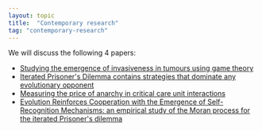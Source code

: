 ```yaml
---
layout: topic
title:  "Contemporary research"
tag: "contemporary-research"
---
```


We will discuss the following 4 papers:

- [Studying the emergence of invasiveness in tumours using game theory](https://link.springer.com/article/10.1140/epjb/e2008-00249-y)
- [Iterated Prisoner's Dilemma contains strategies that dominate any evolutionary opponent](http://www.pnas.org/content/109/26/10409.abstract)
- [Measuring the price of anarchy in critical care unit interactions](https://link.springer.com/article/10.1057/s41274-016-0100-8)
- [Evolution Reinforces Cooperation with the Emergence of Self-Recognition Mechanisms: an empirical study of the Moran process for the iterated Prisoner's dilemma](https://journals.plos.org/plosone/article?id=10.1371/journal.pone.0204981)
